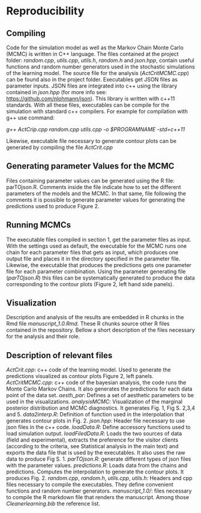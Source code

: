 # Reproducibility 

## Compiling 
Code for the simulation model as well as the Markov Chain Monte Carlo (MCMC)
is written in C++ language. The files contained at the project folder: 
*random.cpp*, *utils.cpp*, *utils.h*, *random.h* and *json.hpp*, 
contain useful functions and random number generators used in the
stochastic simulations of the learning model. The source file for the 
analysis (*ActCritMCMC.cpp*) can be found also in the project folder.
Executables get JSON files as parameter inputs. JSON files are
integrated into c++ using the library contained in *json.hpp* (for more info see:
https://github.com/nlohmann/json). This library is written with c++11 
standards. With all these files, executables can be compile for the simulation 
with standard c++ compilers. For example for compilation with g++ use command:

_g++ ActCrip.cpp random.cpp utils.cpp -o $PROGRAMNAME -std=c++11_

Likewise, executable file necessary to generate contour plots can be generated
by compiling the file *ActCrit.cpp*

## Generating parameter Values for the MCMC
Files containing parameter values can be generated using the 
R file: parTOjson.R. Comments inside the file indicate how to set the different 
parameters of the models and the MCMC. In that same, file following the comments 
it is possible to generate parameter values for generating the predictions
used to produce Figure 2. 

## Running MCMCs
The executable files compiled in section 1, get the parameter files as input. 
With the settings used as default, the executable for the MCMC
runs one chain for each parameter files that gets as input,
which produces one output file and places it in the directory specified 
in the parameter file. Likewise, the executable that produces the predictions
gets one parameter file for each parameter combination. Using the 
parameter generating file (*parTOjson.R*) this files can be systematically 
generated to produce the data corresponding to the contour plots 
(Figure 2, left hand side panels). 

## Visualization
Description and analysis of the results are embedded in R chunks in the 
Rmd file *manuscript_1.0.Rmd*. These R chunks source other R files contained
in the repository. Bellow a short description of the files necessary for the 
analysis and their role.

## Description of relevant files
*ActCrit.cpp*: c++ code of the learning model. Used to generate the predictions
  visualized as contour plots Figure 2, left panels.
*ActCritMCMC.cpp*: c++ code of the bayesian analysis, the code runs the 
  Monte Carlo Markov Chains. It also generates the predictions for each data 
  point of the data set.
*aesth_par*: Defines a set of aesthetic parameters to be used in 
  the visualizations.
*analysisMCMC*: Visualization of the marginal posterior distribution and MCMC
  diagnostics. It generates Fig. 1, Fig S. 2,3,4 and 5. 
*data2interp.R*: Definition of function used in the interpolation that 
  generates contour plots in Fig. 2. 
*json.hpp*: Header file necessary to use json files in the c++ code.
*loadData.R*: Define accessory functions used to load simulation output.
*loadFiledData.R*: Loads the two sources of data (field and experimental),
  extracts the preference for the visitor clients (according to the
  criteria, see Statistical analysis in the main text) and exports the data 
  file that is used by the executables. It also uses the raw data to produce 
  Fig S. 1.
*parTOjson.R*: generate different types of json files with the parameter values.
*predictions.R*: Loads data from the chains and predictions. Computes the 
  interpolation to generate the contour plots. It produces Fig. 2.
*random.cpp*, *random.h*, *utils.cpp*, *utils.h*: Headers and cpp files 
  necessary to compile the executables. They define convenient functions and
  random number generators. 
*manuscript_1.0/*: files necessary to compile the R markdown file that 
  renders the manuscript. Among those *Cleanerlearning.bib* the reference list.